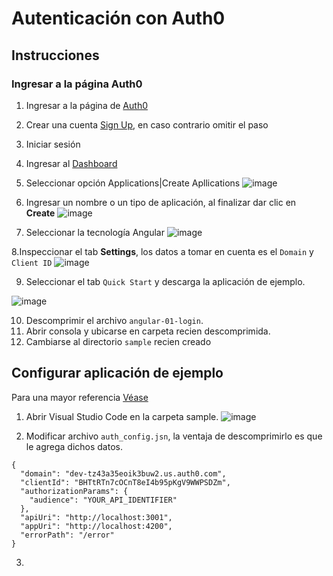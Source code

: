 # Autenticación con Auth0

## Instrucciones
### Ingresar a la página Auth0
1. Ingresar a la página de [Auth0](https://auth0.com/)
2. Crear una cuenta [Sign Up](https://auth0.com/signup?place=header&type=button&text=sign%20up), en caso contrario omitir el paso
3. Iniciar sesión
4. Ingresar al [Dashboard](https://manage.auth0.com/dashboard)
5. Seleccionar opción Applications|Create Apllications
![image](https://user-images.githubusercontent.com/8560750/215930625-502680e0-a889-4e88-8eee-49b643f3a242.png)

6. Ingresar un nombre o un tipo de aplicación, al finalizar dar clic en **Create**
![image](https://user-images.githubusercontent.com/8560750/215930810-08fae125-3520-46a1-97fc-dbe4aa7ca362.png)

7. Seleccionar la tecnología Angular
![image](https://user-images.githubusercontent.com/8560750/215931012-8e6d3d7c-c38f-46ec-bf9c-54d5bd01c893.png)

8.Inspeccionar el tab **Settings**, los datos a tomar en cuenta es el `Domain` y `Client ID`
![image](https://user-images.githubusercontent.com/8560750/215931174-709ccab1-1c08-478e-99e4-97de22bc8645.png)

9. Seleccionar el tab `Quick Start` y descarga la aplicación de ejemplo.

![image](https://user-images.githubusercontent.com/8560750/215931777-62c54266-42d2-421d-8c7b-cd8d957c870b.png)

10. Descomprimir el archivo `angular-01-login`.
11. Abrir consola y ubicarse en carpeta recien descomprimida.
12. Cambiarse al directorio `sample` recien creado

## Configurar aplicación de ejemplo
Para una mayor referencia [Véase](https://github.com/auth0-samples/auth0-angular-samples)

1. Abrir Visual Studio Code en la carpeta sample.
![image](https://user-images.githubusercontent.com/8560750/215932467-f58472a6-bd5d-44b7-a361-e5955133d093.png)

2. Modificar archivo `auth_config.jsn`, la ventaja de descomprimirlo es que le agrega dichos datos.
~~~
{
  "domain": "dev-tz43a35eoik3buw2.us.auth0.com",
  "clientId": "BHTtRTn7cOCnT8eI4b95pKgV9WWPSDZm",
  "authorizationParams": {
    "audience": "YOUR_API_IDENTIFIER"
  },
  "apiUri": "http://localhost:3001",
  "appUri": "http://localhost:4200",
  "errorPath": "/error"
}
~~~
3.






